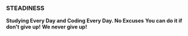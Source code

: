 ### STEADINESS
__Studying Every Day and Coding Every Day. No Excuses__
__You can do it if don't give up!__
__We never give up!__
